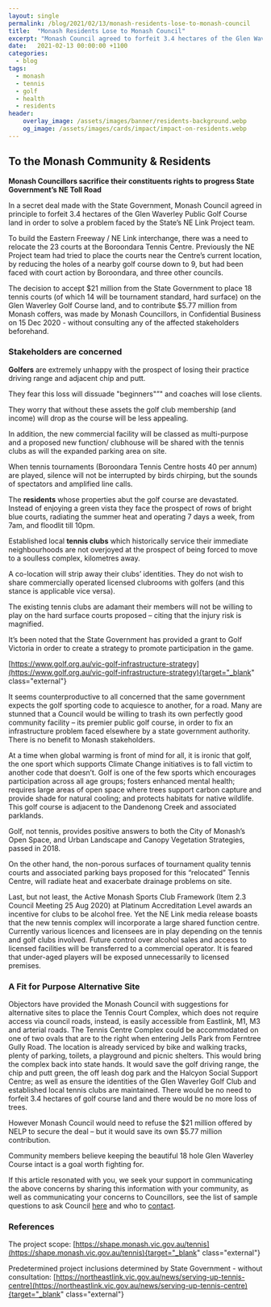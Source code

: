 ```yaml
---
layout: single
permalink: /blog/2021/02/13/monash-residents-lose-to-monash-council
title:  "Monash Residents Lose to Monash Council"
excerpt: "Monash Council agreed to forfeit 3.4 hectares of the Glen Waverley Public Golf Course land."
date:   2021-02-13 00:00:00 +1100
categories:
  - blog
tags:
  - monash
  - tennis
  - golf
  - health
  - residents
header:
    overlay_image: /assets/images/banner/residents-background.webp
    og_image: /assets/images/cards/impact/impact-on-residents.webp
---
```


## To the Monash Community & Residents

**Monash Councillors sacrifice their constituents rights to progress State Government’s NE Toll Road**

In a secret deal made with the State Government, Monash Council agreed in principle to forfeit 3.4 hectares of the Glen Waverley Public Golf Course land in order to solve a problem faced by the State’s NE Link Project team.

To build the Eastern Freeway / NE Link interchange, there was a need to relocate the 23 courts at the Boroondara Tennis Centre. Previously the NE Project team had tried to place the courts near the Centre’s current location, by reducing the holes of a nearby golf course down to 9, but had been faced with court action by Boroondara, and three other councils.

The decision to accept $21 million from the State Government to place 18 tennis courts (of which 14 will be tournament standard, hard surface) on the Glen Waverley Golf Course land, and to contribute $5.77 million from Monash coffers, was made by Monash Councillors, in Confidential Business on 15 Dec 2020 -  without consulting any of the affected stakeholders beforehand.

### Stakeholders are concerned

**Golfers** are extremely unhappy with the prospect of losing their practice driving range and adjacent chip and putt.

They fear this loss will dissuade "beginners"”" and coaches will lose clients.

They worry that without these assets the golf club membership (and income) will drop as the course will be less appealing.

In addition, the new commercial facility will be classed as multi-purpose and a proposed new function/ clubhouse will be shared with the tennis clubs as will the expanded parking area on site.

When tennis tournaments (Boroondara Tennis Centre hosts 40 per annum) are played, silence will not be  interrupted by birds chirping, but the sounds of spectators and amplified line calls.

The **residents** whose properties abut the golf course are devastated. Instead of enjoying a green vista they face the prospect of rows of bright blue courts, radiating the summer heat and operating 7 days a week, from 7am, and floodlit till 10pm.

Established local **tennis clubs** which historically service their immediate neighbourhoods are not overjoyed at the prospect of  being forced to move to a soulless complex, kilometres away.

A co-location will strip away their clubs’ identities. They do not wish to share commercially operated licensed clubrooms with golfers (and this stance is applicable vice versa).

The existing tennis clubs are adamant their members will not be willing to play on the hard surface courts proposed – citing that the injury risk is magnified.

It’s been noted that the State Government has provided a grant to Golf Victoria in order to create a strategy to promote participation in the game.

[https://www.golf.org.au/vic-golf-infrastructure-strategy](https://www.golf.org.au/vic-golf-infrastructure-strategy){target="_blank" class="external"}

It seems counterproductive to all concerned that the same government expects the golf sporting code to acquiesce to another, for a road.  Many are stunned that a Council would be willing to trash its own perfectly good community facility – its premier public golf course, in order to fix an infrastructure  problem faced elsewhere by a state government authority. There is no benefit to Monash stakeholders.

At a time when global warming  is front of mind for all, it is ironic that golf, the one sport which supports Climate Change initiatives is to fall victim to another code that doesn’t.  Golf is one of the few sports which encourages participation across all age groups;  fosters enhanced mental health; requires large areas of open space where trees support carbon capture and provide shade for natural cooling; and protects habitats for native wildlife.  This golf course is adjacent to the Dandenong Creek and associated parklands.

Golf, not tennis, provides positive answers to both the City of Monash’s Open Space, and Urban Landscape and Canopy Vegetation Strategies, passed in 2018.

On the other hand, the non-porous surfaces of tournament quality tennis courts and associated parking bays proposed for this “relocated” Tennis Centre,  will radiate heat and exacerbate drainage problems on site.

Last, but not least, the Active Monash Sports Club Framework (Item 2.3 Council Meeting 25 Aug 2020) at Platinum Accreditation Level awards an incentive for clubs to be alcohol free. Yet the NE Link media release boasts that the new tennis complex will incorporate a large shared function centre. Currently various licences and licensees are in play depending on the tennis and golf clubs involved. Future control over alcohol sales and access to licensed facilities will be transferred to a commercial operator. It is feared that under-aged  players will be exposed unnecessarily to licensed premises.

### A Fit for Purpose Alternative Site

Objectors have provided the Monash Council with suggestions for alternative sites to place the Tennis Court Complex, which does not require access via council roads, instead, is easily accessible from Eastlink, M1, M3 and arterial roads. The Tennis Centre Complex could be accommodated on one of two ovals that are to the right when entering Jells Park from Ferntree Gully Road. The location is already serviced by bike and walking tracks, plenty of parking, toilets, a playground and picnic shelters. This would bring the complex back into state hands. It would save the golf driving range, the chip and putt green, the off leash dog park and the Halcyon Social Support Centre; as well as ensure the identities of the Glen Waverley Golf Club and established local tennis clubs are maintained. There would be no need to forfeit 3.4 hectares of golf course land and there would be no more loss of trees.

However Monash Council would need to refuse the $21 million offered by NELP to secure the deal – but it would save its own $5.77 million contribution.

Community members believe keeping the beautiful 18 hole Glen Waverley Course intact is a goal worth fighting for.

If this article resonated with you, we seek your support in communicating the above concerns by sharing this information with your community, as well as communicating your concerns to Councillors, see the list of sample questions to ask Council [here](/blog/2021/02/02/questions-and-contacts#residents--community) and who to [contact](/blog/2021/02/02/questions-and-contacts#contacts).

### References

The project scope: [https://shape.monash.vic.gov.au/tennis](https://shape.monash.vic.gov.au/tennis){target="_blank" class="external"}

Predetermined project inclusions determined by State Government - without consultation: [https://northeastlink.vic.gov.au/news/serving-up-tennis-centre](https://northeastlink.vic.gov.au/news/serving-up-tennis-centre){target="_blank" class="external"}
